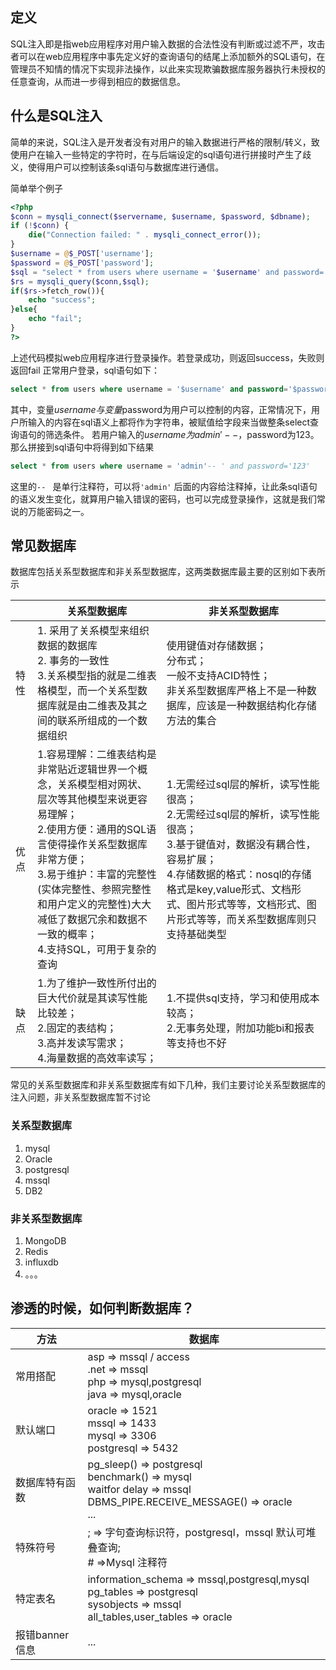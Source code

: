 ## 定义
SQL注入即是指web应用程序对用户输入数据的合法性没有判断或过滤不严，攻击者可以在web应用程序中事先定义好的查询语句的结尾上添加额外的SQL语句，在管理员不知情的情况下实现非法操作，以此来实现欺骗数据库服务器执行未授权的任意查询，从而进一步得到相应的数据信息。
## 什么是SQL注入
简单的来说，SQL注入是开发者没有对用户的输入数据进行严格的限制/转义，致使用户在输入一些特定的字符时，在与后端设定的sql语句进行拼接时产生了歧义，使得用户可以控制该条sql语句与数据库进行通信。

简单举个例子
```php
<?php
$conn = mysqli_connect($servername, $username, $password, $dbname);
if (!$conn) {
    die("Connection failed: " . mysqli_connect_error());
}
$username = @$_POST['username'];
$password = @$_POST['password'];
$sql = "select * from users where username = '$username' and password='$password';";
$rs = mysqli_query($conn,$sql);
if($rs->fetch_row()){
    echo "success";
}else{
    echo "fail";
}
?>
```
上述代码模拟web应用程序进行登录操作。若登录成功，则返回success，失败则返回fail
正常用户登录，sql语句如下：
```sql
select * from users where username = '$username' and password='$password'
```
其中，变量$username 与变量$password为用户可以控制的内容，正常情况下，用户所输入的内容在sql语义上都将作为字符串，被赋值给字段来当做整条select查询语句的筛选条件。
若用户输入的$username为admin'-- ，$password为123。那么拼接到sql语句中将得到如下结果
```sql
select * from users where username = 'admin'-- ' and password='123'
```
这里的`-- ` 是单行注释符，可以将`'admin'` 后面的内容给注释掉，让此条sql语句的语义发生变化，就算用户输入错误的密码，也可以完成登录操作，这就是我们常说的万能密码之一。
## 常见数据库
数据库包括关系型数据库和非关系型数据库，这两类数据库最主要的区别如下表所示

|  | 关系型数据库 | 非关系型数据库 |
| --- | --- | --- |
| 特性 |1. 采用了关系模型来组织数据的数据库<br />2. 事务的一致性<br />3.关系模型指的就是二维表格模型，而一个关系型数据库就是由二维表及其之间的联系所组成的一个数据组织<br />|使用键值对存储数据；<br />分布式；<br />一般不支持ACID特性；<br />非关系型数据库严格上不是一种数据库，应该是一种数据结构化存储方法的集合|
| 优点 |1.容易理解：二维表结构是非常贴近逻辑世界一个概念，关系模型相对网状、层次等其他模型来说更容易理解；<br />2.使用方便：通用的SQL语言使得操作关系型数据库非常方便；<br />3.易于维护：丰富的完整性(实体完整性、参照完整性和用户定义的完整性)大大减低了数据冗余和数据不一致的概率；<br />4.支持SQL，可用于复杂的查询|1.无需经过sql层的解析，读写性能很高；<br />2.无需经过sql层的解析，读写性能很高；<br />3.基于键值对，数据没有耦合性，容易扩展；<br />4.存储数据的格式：nosql的存储格式是key,value形式、文档形式、图片形式等等，文档形式、图片形式等等，而关系型数据库则只支持基础类型|
| 缺点 |1.为了维护一致性所付出的巨大代价就是其读写性能比较差；<br />2.固定的表结构；<br />3.高并发读写需求；<br />4.海量数据的高效率读写；|1.不提供sql支持，学习和使用成本较高；<br />2.无事务处理，附加功能bi和报表等支持也不好|
常见的关系型数据库和非关系型数据库有如下几种，我们主要讨论关系型数据库的注入问题，非关系型数据库暂不讨论

### 关系型数据库

1. mysql
2. Oracle
3. postgresql
4. mssql
5. DB2
### 非关系型数据库

1. MongoDB
2. Redis
3. influxdb
4. 。。。
## 渗透的时候，如何判断数据库？

| 方法           | 数据库                                                       |
| -------------- | ------------------------------------------------------------ |
| 常用搭配       | asp => mssql / access<br />.net => mssql<br />php => mysql,postgresql<br />java => mysql,oracle |
| 默认端口       | oracle => 1521<br />mssql => 1433<br />mysql => 3306<br />postgresql => 5432 |
| 数据库特有函数 | pg_sleep() => postgresql<br />benchmark() => mysql<br />waitfor delay => mssql<br />DBMS_PIPE.RECEIVE_MESSAGE() => oracle<br />... |
| 特殊符号       | ; => 字句查询标识符，postgresql，mssql 默认可堆叠查询;<br />\# =>Mysql 注释符 |
| 特定表名       | information_schema => mssql,postgresql,mysql<br />pg_tables => postgresql<br />sysobjects => mssql<br />all_tables,user_tables => oracle |
| 报错banner信息 | ...                                                          |
